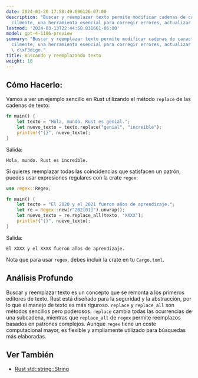 ```yaml
---
date: 2024-01-20 17:58:49.096126-07:00
description: "Buscar y reemplazar texto permite modificar cadenas de caracteres f\xE1\
  cilmente, una herramienta esencial para corregir errores, actualizar datos o cambiar\u2026"
lastmod: '2024-03-13T22:44:58.831661-06:00'
model: gpt-4-1106-preview
summary: "Buscar y reemplazar texto permite modificar cadenas de caracteres f\xE1\
  cilmente, una herramienta esencial para corregir errores, actualizar datos o cambiar\
  \ c\xF3digo."
title: Buscando y reemplazando texto
weight: 10
---
```


## Cómo Hacerlo:
Vamos a ver un ejemplo sencillo en Rust utilizando el método `replace` de las cadenas de texto:

```rust
fn main() {
    let texto = "Hola, mundo. Rust es genial.";
    let nuevo_texto = texto.replace("genial", "increíble");
    println!("{}", nuevo_texto);
}
```

Salida:
```
Hola, mundo. Rust es increíble.
```

Si quieres reemplazar todas las coincidencias que satisfacen un patrón, puedes usar expresiones regulares con la crate `regex`:

```rust
use regex::Regex;

fn main() {
    let texto = "El 2020 y el 2021 fueron años de aprendizaje.";
    let re = Regex::new(r"202[01]").unwrap();
    let nuevo_texto = re.replace_all(texto, "XXXX");
    println!("{}", nuevo_texto);
}

```

Salida:
```
El XXXX y el XXXX fueron años de aprendizaje.
```

Nota que para usar `regex`, debes incluir la crate en tu `Cargo.toml`.

## Análisis Profundo
Buscar y reemplazar texto es un concepto que se remonta a los primeros editores de texto. Rust está diseñado para la seguridad y la abstracción, por lo que el manejo de texto es más riguroso. `replace` y `replace_all` son métodos sencillos pero poderosos. `replace` cambia todas las ocurrencias de una subcadena, mientras que `replace_all` de `regex` permite reemplazos basados en patrones complejos. Aunque `regex` tiene un coste computacional mayor, es flexible y ampliamente utilizado para búsquedas más elaboradas.

## Ver También
- [Rust std::string::String](https://doc.rust-lang.org/std/string/struct.String.html)
